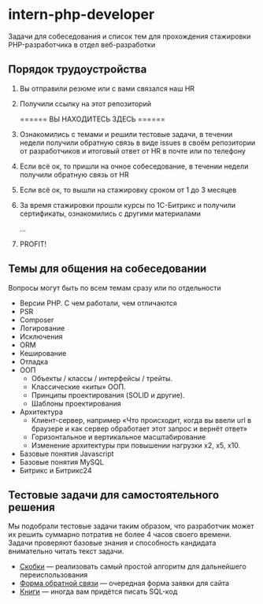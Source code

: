 # intern-php-developer
Задачи для собеседования и список тем для прохождения стажировки PHP-разработчика в отдел веб-разработки

## Порядок трудоустройства  
1. Вы отправили резюме или с вами связался наш HR
2. Получили ссылку на этот репозиторий

   ====== ВЫ НАХОДИТЕСЬ ЗДЕСЬ ======

3. Ознакомились с темами и решили тестовые задачи, в течении недели получили обратную связь в виде issues в своём репозитории от разработчиков и итоговый ответ от HR в почте или по телефону 
4. Если всё ок, то пришли на очное собеседование, в течении недели получили обратную связь от HR
6. Если всё ок, то вышли на стажировку сроком от 1 до 3 месяцев
7. За время стажировки прошли курсы по 1С-Битрикс и получили сертификаты, ознакомились с другими материалами

   …

8. PROFIT!

## Темы для общения на собеседовании
Вопросы могут быть по всем темам сразу или по отдельности 
- Версии PHP. С чем работали, чем отличаются
- PSR
- Composer
- Логирование
- Исключения
- ORM
- Кеширование
- Отладка
- ООП
  - Объекты / классы / интерфейсы / трейты.
  - Классические «киты» ООП.
  - Принципы проектирования (SOLID и другие).
  - Шаблоны проектирования
- Архитектура 
  - Клиент-сервер, например «Что происходит, когда вы ввели url в браузере и как сервер обработает этот запрос и вернёт ответ»
  - Горизонтальное и вертикальное масштабирование
  - Изменение архитектуры при повышении нагрузки х2, х5, х10.
- Базовые понятия Javascript
- Базовые понятия MySQL
- Битрикс и Битрикс24

## Тестовые задачи для самостоятельного решения
Мы подобрали тестовые задачи таким образом, что разработчик может их решить суммарно потратив не более 4 часов своего времени. Задачи проверяют базовые знания и способность кандидата внимательно читать текст задачи.

- [Скобки](https://github.com/rarus/intern-php-developer/blob/master/task01-brackets.md) — реализовать самый простой алгоритм для дальнейшего переиспользования
- [Форма обратной связи](https://github.com/rarus/intern-php-developer/blob/master/task02-feedback-form.md) — очередная форма заявки для сайта
- [Книги](https://github.com/rarus/intern-php-developer/blob/master/task03-books.md) — иногда вам придётся писать SQL-код
